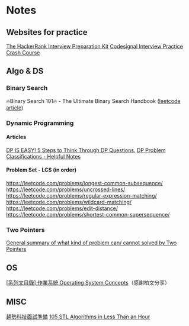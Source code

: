 # Notes

## Websites for practice
[The HackerRank Interview Preparation Kit](https://www.hackerrank.com/interview/interview-preparation-kit)
[Codesignal Interview Practice Crash Course](https://www.hackerrank.com/interview/interview-preparation-kit)

## Algo & DS

### Binary Search
🔥Binary Search 101🔥 - The Ultimate Binary Search Handbook ([leetcode article](https://leetcode.com/problems/binary-search/discuss/423162/Binary-Search-101-The-Ultimate-Binary-Search-Handbook))

### Dynamic Programming

#### Articles
[DP IS EASY! 5 Steps to Think Through DP Questions.](https://leetcode.com/problems/target-sum/discuss/455024/dp-is-easy-5-steps-to-think-through-dp-questions)
[DP Problem Classifications - Helpful Notes](https://leetcode.com/problems/longest-palindromic-subsequence/discuss/222605/DP-Problem-Classifications-Helpful-Notes)

#### Problem Set - LCS (in order)
https://leetcode.com/problems/longest-common-subsequence/
https://leetcode.com/problems/uncrossed-lines/
https://leetcode.com/problems/regular-expression-matching/
https://leetcode.com/problems/wildcard-matching/
https://leetcode.com/problems/edit-distance/
https://leetcode.com/problems/shortest-common-supersequence/

### Two Pointers
[General summary of what kind of problem can/ cannot solved by Two Pointers](https://leetcode.com/problems/subarray-sum-equals-k/discuss/301242/General-summary-of-what-kind-of-problem-can-cannot-solved-by-Two-Pointers)

## OS
[[系列文目錄] 作業系統 Operating System Concepts](https://mropengate.blogspot.com/2017/09/operating-system-concepts.html)（感謝柏文分享）

## MISC
[趨勢科技面試準備](https://hackmd.io/@1eft0ver/HJH4ebBmN?type=view)
[105 STL Algorithms in Less Than an Hour](https://www.youtube.com/watch?v=bFSnXNIsK4A)
